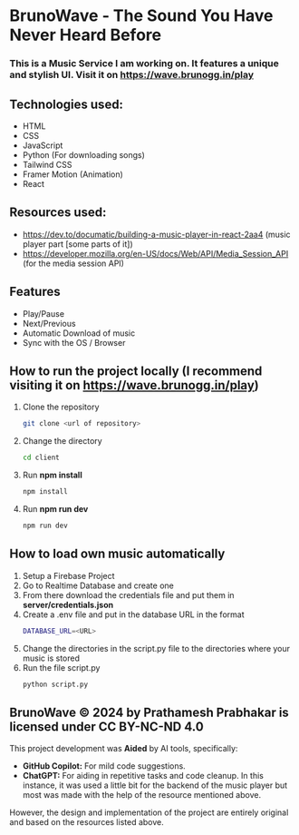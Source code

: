 # BrunoWave -  The Sound You Have Never Heard Before

### This is a Music Service I am working on. It features a unique and stylish UI. Visit it on https://wave.brunogg.in/play

## Technologies used:
- HTML
- CSS
- JavaScript
- Python (For downloading songs)
- Tailwind CSS
- Framer Motion (Animation)
- React

## Resources used:
- https://dev.to/documatic/building-a-music-player-in-react-2aa4 (music player part [some parts of it])
- https://developer.mozilla.org/en-US/docs/Web/API/Media_Session_API (for the media session API)

## Features
- Play/Pause
- Next/Previous
- Automatic Download of music
- Sync with the OS / Browser

## How to run the project locally (I recommend visiting it on https://wave.brunogg.in/play)
1. Clone the repository
    ```bash
    git clone <url of repository>
    ```
2. Change the directory
    ```bash
    cd client
    ```
3. Run **npm install**
    ```bash
    npm install
    ```
4. Run **npm run dev**
    ```bash
    npm run dev
    ```
   
## How to load own music automatically
1. Setup a Firebase Project
2. Go to Realtime Database and create one
3. From there download the credentials file and put them in **server/credentials.json**
4. Create a .env file and put in the database URL in the format 
    ```bash
    DATABASE_URL=<URL>
    ```
5. Change the directories in the script.py file to the directories where your music is stored
6. Run the file script.py
    ```bash
    python script.py
    ```

## BrunoWave © 2024 by Prathamesh Prabhakar is licensed under CC BY-NC-ND 4.0 

This project development was **Aided** by AI tools, specifically:

* **GitHub Copilot:** For mild code suggestions.
* **ChatGPT:** For aiding in repetitive tasks and code cleanup. In this instance, it was used a little bit for the backend of the music player but most was made with the help of the resource mentioned above.

However, the design and implementation of the project are entirely original and based on the resources listed above.
